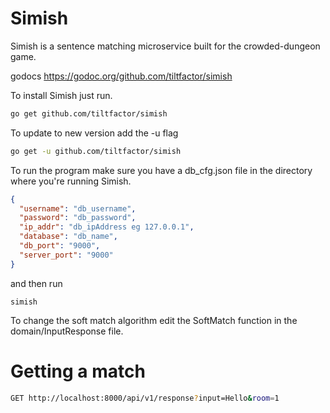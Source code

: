 # Simish


Simish is a sentence matching microservice built for the crowded-dungeon game.

godocs https://godoc.org/github.com/tiltfactor/simish

To install Simish just run.
```bash
go get github.com/tiltfactor/simish
```

To update to new version add the -u flag
```bash
go get -u github.com/tiltfactor/simish
```

To run the program make sure you have a db_cfg.json file in the directory where you're running
Simish.

```json
{
  "username": "db_username",
  "password": "db_password",
  "ip_addr": "db_ipAddress eg 127.0.0.1",
  "database": "db_name",
  "db_port": "9000",
  "server_port": "9000"
}
```

and then run
```
simish
```

To change the soft match algorithm edit the SoftMatch function in the domain/InputResponse file.


# Getting a match
```bash
GET http://localhost:8000/api/v1/response?input=Hello&room=1
```
